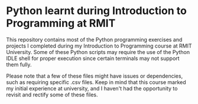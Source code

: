 # Python learnt during Introduction to Programming at RMIT

This repository contains most of the Python programming exercises and projects I completed during my Introduction to Programming course at RMIT University. Some of these Python scripts may require the use of the Python IDLE shell for proper execution since certain terminals may not support them fully.

Please note that a few of these files might have issues or dependencies, such as requiring specific .csv files. Keep in mind that this course marked my initial experience at university, and I haven't had the opportunity to revisit and rectify some of these files.
